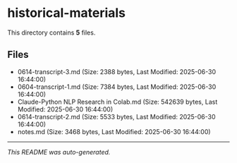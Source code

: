 # historical-materials

This directory contains **5** files.

## Files

- 0614-transcript-3.md (Size: 2388 bytes, Last Modified: 2025-06-30 16:44:00)
- 0604-transcript-1.md (Size: 7384 bytes, Last Modified: 2025-06-30 16:44:00)
- Claude-Python NLP Research in Colab.md (Size: 542639 bytes, Last Modified: 2025-06-30 16:44:00)
- 0614-transcript-2.md (Size: 5533 bytes, Last Modified: 2025-06-30 16:44:00)
- notes.md (Size: 3468 bytes, Last Modified: 2025-06-30 16:44:00)

---
*This README was auto-generated.*
